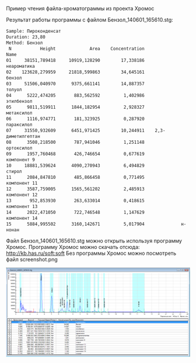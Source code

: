 Пример чтения файла-хроматограммы из проекта Хромос

Результат работы программы с файлом Бензол_140601_165610.stg:

````
Sample: Пироконденсат
Duration: 23,80
Method: Бензол
 N           Height             Area    Concentration                 Name
01     38151,789418     10919,128290        17,338186          неароматика
02    123628,279959     21818,599863        34,645161               бензол
03     51506,040970      9375,661141        14,887357               толуол
04      5222,474205       883,562592         1,402986           этилбензол
05      9811,519911      1844,182954         2,928327           метаксилол
06      1116,974771       181,323925         0,287920           параксилол
07     31550,932609      6451,971425        10,244911    2,3-диметилгептан
08      3508,218500       787,941046         1,251148           ортоксилол
09      1957,760468       426,746654         0,677619          компонент 9
10     18881,539624      4090,270943         6,494829               стирол
11      2084,847810       485,866458         0,771495         компонент 11
12      3587,759005      1565,561202         2,485913         компонент 12
13       952,853930       263,633014         0,418615         компонент 13
14      2022,471050       722,746548         1,147629         компонент 14
15      5884,995502      3160,142671         5,017904              н-нонан
````

Файл Бензол_140601_165610.stg можно открыть используя программу Хромос.
Программу Хромос можно скачать отсюда: http://kb.has.ru/soft:soft
Без программы Хромос можно посмотреть файл screenshot.png

![Бензол_140601_165610](screenshot.png)
